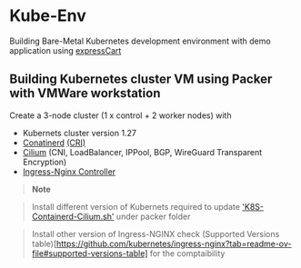 # Kube-Env
Building Bare-Metal Kubernetes development environment with demo application using [expressCart](https://github.com/mrvautin/expressCart)

## Building Kubernetes cluster VM using Packer with VMWare workstation

Create a 3-node cluster (1 x control + 2 worker nodes) with
- Kubernets cluster version 1.27 
- [Conatinerd](https://kubernetes.io/docs/setup/production-environment/container-runtimes/#containerd) [(CRI)](https://kubernetes.io/docs/concepts/architecture/cri/) 
- [Cilium](https://docs.cilium.io/en/latest/overview/intro/) (CNI, LoadBalancer, IPPool, BGP, WireGuard Transparent Encryption) 
- [Ingress-Nginx Controller](https://kubernetes.github.io/ingress-nginx/)

> **Note**

> Install different version of Kubernets required to update ['K8S-Containerd-Cilium.sh'](./Packer/files/K8S-Containerd-Cilium.sh) under packer folder

> Install other version of Ingress-NGINX check (Supported Versions table)[https://github.com/kubernetes/ingress-nginx?tab=readme-ov-file#supported-versions-table] for the comptaibility  



